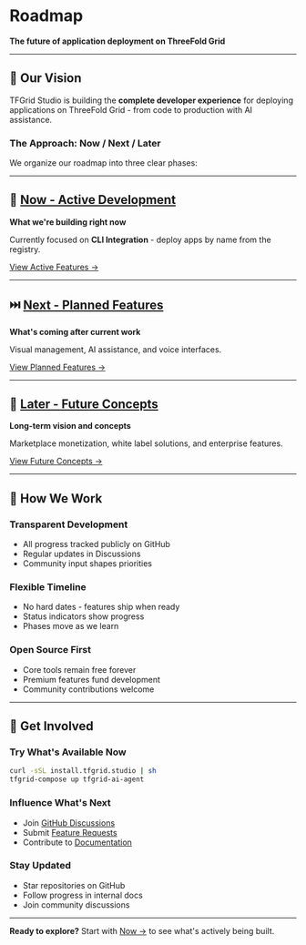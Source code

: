# Roadmap

**The future of application deployment on ThreeFold Grid**

---

## 🎯 Our Vision

TFGrid Studio is building the **complete developer experience** for deploying applications on ThreeFold Grid - from code to production with AI assistance.

### The Approach: Now / Next / Later

We organize our roadmap into three clear phases:

---

## 🚀 [Now - Active Development](now.md)

**What we're building right now**

Currently focused on **CLI Integration** - deploy apps by name from the registry.

[View Active Features →](now.md)

---

## ⏭️ [Next - Planned Features](next.md)

**What's coming after current work**

Visual management, AI assistance, and voice interfaces.

[View Planned Features →](next.md)

---

## 🔮 [Later - Future Concepts](later.md)

**Long-term vision and concepts**

Marketplace monetization, white label solutions, and enterprise features.

[View Future Concepts →](later.md)

---

## 📍 How We Work

### Transparent Development
- All progress tracked publicly on GitHub
- Regular updates in Discussions
- Community input shapes priorities

### Flexible Timeline
- No hard dates - features ship when ready
- Status indicators show progress
- Phases move as we learn

### Open Source First
- Core tools remain free forever
- Premium features fund development
- Community contributions welcome

---

## 🤝 Get Involved

### Try What's Available Now
```bash
curl -sSL install.tfgrid.studio | sh
tfgrid-compose up tfgrid-ai-agent
```

### Influence What's Next
- Join [GitHub Discussions](https://github.com/orgs/tfgrid-studio/discussions)
- Submit [Feature Requests](https://github.com/tfgrid-studio/tfgrid-compose/issues)
- Contribute to [Documentation](https://github.com/tfgrid-studio/tfgrid-docs)

### Stay Updated
- Star repositories on GitHub
- Follow progress in internal docs
- Join community discussions

---

**Ready to explore?** Start with [Now →](now.md) to see what's actively being built.
